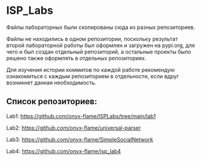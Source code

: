 # ISP_Labs

Файлы лабораторных были скопированы сюда из разных репозиториев. 

Файлы не находились в одном репозитории, поскольку результат второй лабораторной работы был оформлен и загружен на pypi.org, для чего и был создан отдельный репозиторий, а остальные проекты было решено также оформлять в отдельных репозиториях. 

Для изучения истории коммитов по каждой работе рекомендую ознакомиться с каждым репозиторием в отдельности, если вдруг возникнет данная необходимость.

## Список репозиториев:

Lab1: https://github.com/onyx-flame/ISPLabs/tree/main/lab1

Lab2: https://github.com/onyx-flame/universal-parser

Lab3: https://github.com/onyx-flame/SimpleSocialNetwork

Lab4: https://github.com/onyx-flame/isp_lab4
